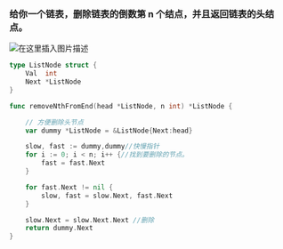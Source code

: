 ### 给你一个链表，删除链表的倒数第 n 个结点，并且返回链表的头结点。
![在这里插入图片描述](https://img-blog.csdnimg.cn/53acb964620541cc90a3167aa38e0997.png)

```go
type ListNode struct {
	Val  int
	Next *ListNode
}

func removeNthFromEnd(head *ListNode, n int) *ListNode {

	// 方便删除头节点
	var dummy *ListNode = &ListNode{Next:head}

	slow, fast := dummy,dummy//快慢指针
	for i := 0; i < n; i++ {//找到要删除的节点。
		fast = fast.Next
	}

	for fast.Next != nil {
		slow, fast = slow.Next, fast.Next
	}

	slow.Next = slow.Next.Next //删除
	return dummy.Next
}
```
